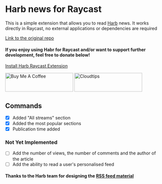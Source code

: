 # Harb news for Raycast

This is a simple extension that allows you to read [Harb](https://habr.com/ru/all/) news. It works directly in Raycast, no external applications or dependencies are required 

[Link to the original repo](https://github.com/raycast/extensions/tree/main/extensions/habr-media)

#### If you enjoy using Habr for Raycast and/or want to support further development, feel free to donate below!

[Install Harb Raycast Extension](https://www.raycast.com/khlebobul/habr-media)

<a href="https://bmc.link/khlebobul" target="_blank"><img src="https://cdn.buymeacoffee.com/buttons/v2/default-yellow.png" alt="Buy Me A Coffee" style="height: 60px !important;width: 217px !important;" ></a>
<a href="https://pay.cloudtips.ru/p/edff283a" target="_blank"><img src="https://static.tildacdn.com/tild3465-3233-4263-b937-316135666261/Horiz.svg" alt="Cloudtips" style="height: 60px !important;width: 217px !important;" ></a>

## Commands

- [x] Added "All streams" section
- [x] Added the most popular sections
- [x] Publication time added

### Not Yet Implemented

- [ ] Add the number of views, the number of comments and the author of the article
- [ ] Add the ability to read a user's personalised feed

#### Thanks to the Harb team for designing the [RSS feed material](https://habr.com/ru/docs/help/lenta/)
